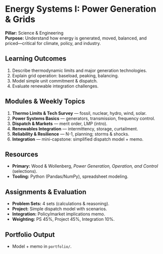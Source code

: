 # Energy Systems I: Power Generation & Grids

**Pillar:** Science & Engineering  
**Purpose:** Understand how energy is generated, moved, balanced, and priced—critical for climate, policy, and industry.

## Learning Outcomes
1. Describe thermodynamic limits and major generation technologies.
2. Explain grid operation: baseload, peaking, balancing.
3. Model simple unit commitment & dispatch.
4. Evaluate renewable integration challenges.

## Modules & Weekly Topics
1. **Thermo Limits & Tech Survey** — fossil, nuclear, hydro, wind, solar.
2. **Power Systems Basics** — generators, transmission, frequency control.
3. **Dispatch & Markets** — merit order, LMP (intro).
4. **Renewables Integration** — intermittency, storage, curtailment.
5. **Reliability & Resilience** — N-1, planning; storms & shocks.
6. **Integration** — mini-capstone: simplified dispatch model + memo.

## Resources
- **Primary:** Wood & Wollenberg, *Power Generation, Operation, and Control* (selections).
- **Tooling:** Python (Pandas/NumPy), spreadsheet modeling.

## Assignments & Evaluation
- **Problem Sets:** 4 sets (calculations & reasoning).
- **Project:** Simple dispatch model with scenarios.
- **Integration:** Policy/market implications memo.
- **Weighting:** PS 45%, Project 45%, Integration 10%.

## Portfolio Output
- Model + memo in `portfolio/`.
